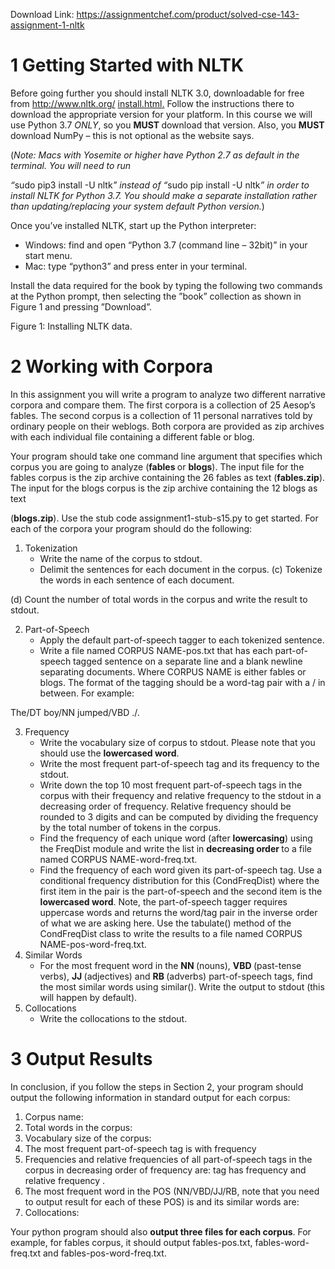 Download Link: https://assignmentchef.com/product/solved-cse-143-assignment-1-nltk
<br>



<h1>1           Getting Started with NLTK</h1>

Before going further you should install NLTK 3.0, downloadable for free from <a href="http://www.nltk.org/install.html">http://www.nltk.org/ </a><a href="http://www.nltk.org/install.html">install.html</a><a href="http://www.nltk.org/install.html">.</a> Follow the instructions there to download the appropriate version for your platform. In this course we will use Python 3.7 <em>ONLY</em>, so you <strong>MUST </strong>download that version. Also, you <strong>MUST </strong>download NumPy – this is not optional as the website says.

(<em>Note: Macs with Yosemite or higher have Python 2.7 as default in the terminal. You will need to run</em>

<em>“</em>sudo pip3 install -U nltk<em>” instead of “</em>sudo pip install -U nltk<em>” in order to install NLTK for Python 3.7. You should make a separate installation rather than updating/replacing your system default Python version.</em>)

Once you’ve installed NLTK, start up the Python interpreter:

<ul>

 <li>Windows: find and open “Python 3.7 (command line – 32bit)” in your start menu.</li>

 <li>Mac: type “python3” and press enter in your terminal.</li>

</ul>

Install the data required for the book by typing the following two commands at the Python prompt, then selecting the ”book” collection as shown in Figure 1 and pressing ”Download”.

Figure 1: Installing NLTK data.

<h1>2           Working with Corpora</h1>

In this assignment you will write a program to analyze two different narrative corpora and compare them. The first corpora is a collection of 25 Aesop’s fables. The second corpus is a collection of 11 personal narratives told by ordinary people on their weblogs. Both corpora are provided as zip archives with each individual file containing a different fable or blog.

Your program should take one command line argument that specifies which corpus you are going to analyze (<strong>fables </strong>or <strong>blogs</strong>). The input file for the fables corpus is the zip archive containing the 26 fables as text (<strong>fables.zip</strong>). The input for the blogs corpus is the zip archive containing the 12 blogs as text

(<strong>blogs.zip</strong>). Use the stub code assignment1-stub-s15.py to get started. For each of the corpora your program should do the following:

<ol>

 <li>Tokenization

  <ul>

   <li>Write the name of the corpus to stdout.</li>

   <li>Delimit the sentences for each document in the corpus. (c) Tokenize the words in each sentence of each document.</li>

  </ul></li>

</ol>

(d) Count the number of total words in the corpus and write the result to stdout.

<ol start="2">

 <li>Part-of-Speech

  <ul>

   <li>Apply the default part-of-speech tagger to each tokenized sentence.</li>

   <li>Write a file named CORPUS NAME-pos.txt that has each part-of-speech tagged sentence on a separate line and a blank newline separating documents. Where CORPUS NAME is either fables or blogs. The format of the tagging should be a word-tag pair with a / in between. For example:</li>

  </ul></li>

</ol>

The/DT boy/NN jumped/VBD ./.

<ol start="3">

 <li>Frequency

  <ul>

   <li>Write the vocabulary size of corpus to stdout. Please note that you should use the <strong>lowercased word</strong>.</li>

   <li>Write the most frequent part-of-speech tag and its frequency to the stdout.</li>

   <li>Write down the top 10 most frequent part-of-speech tags in the corpus with their frequency and relative frequency to the stdout in a decreasing order of frequency. Relative frequency should be rounded to 3 digits and can be computed by dividing the frequency by the total number of tokens in the corpus.</li>

   <li>Find the frequency of each unique word (after <strong>lowercasing</strong>) using the FreqDist module and write the list in <strong>decreasing order </strong>to a file named CORPUS NAME-word-freq.txt.</li>

   <li>Find the frequency of each word given its part-of-speech tag. Use a conditional frequency distribution for this (CondFreqDist) where the first item in the pair is the part-of-speech and the second item is the <strong>lowercased word</strong>. Note, the part-of-speech tagger requires uppercase words and returns the word/tag pair in the inverse order of what we are asking here. Use the tabulate() method of the CondFreqDist class to write the results to a file named CORPUS NAME-pos-word-freq.txt.</li>

  </ul></li>

 <li>Similar Words

  <ul>

   <li>For the most frequent word in the <strong>NN </strong>(nouns), <strong>VBD </strong>(past-tense verbs), <strong>JJ </strong>(adjectives) and <strong>RB </strong>(adverbs) part-of-speech tags, find the most similar words using similar(). Write the output to stdout (this will happen by default).</li>

  </ul></li>

 <li>Collocations

  <ul>

   <li>Write the collocations to the stdout.</li>

  </ul></li>

</ol>

<h1>3           Output Results</h1>

In conclusion, if you follow the steps in Section 2, your program should output the following information in standard output for each corpus:

<ol>

 <li>Corpus name:</li>

 <li>Total words in the corpus:</li>

 <li>Vocabulary size of the corpus:</li>

 <li>The most frequent part-of-speech tag is  with frequency</li>

 <li>Frequencies and relative frequencies of all part-of-speech tags in the corpus in decreasing order of frequency are: tag has frequency and relative frequency .</li>

 <li>The most frequent word in the POS (NN/VBD/JJ/RB, note that you need to output result for each of these POS) is and its similar words are:</li>

 <li>Collocations:</li>

</ol>

Your python program should also <strong>output three files for each corpus</strong>. For example, for fables corpus, it should output fables-pos.txt, fables-word-freq.txt and fables-pos-word-freq.txt.